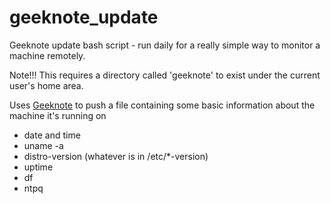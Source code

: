 # geeknote_update
Geeknote update bash script - run daily for a really simple way to monitor a machine remotely.

Note!!! This requires a directory called 'geeknote' to exist under the current user's home area.

Uses [Geeknote](http://www.geeknote.me/) to push a file containing some basic information about the machine it's running on 
- date and time
- uname -a
- distro-version (whatever is in /etc/*-version)
- uptime
- df
- ntpq

